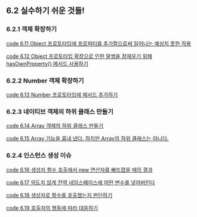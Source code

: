 ## 6.2 실수하기 쉬운 것들!


### 6.2.1 객체 확장하기

[code 6.11 Object 프로토타입에 프로퍼티를 추가함으로써 일어나는 예상치 못한 작용][6.11]

[code 6.12 Object 프로토타입 확장으로 인한 말썽을 잠재우기 위해 hasOwnProperty() 메서드 사용하기][6.12]

### 6.2.2 Number 객체 확장하기

[code 6.13 Number 프로토타입에 메서드 추가하기][6.13]

### 6.2.3 네이티브 객체의 하위 클래스 만들기

[code 6.14 Array 객체의 하위 클래스 만들기][6.14]

[code 6.15 Array 기능을 흉내 낸다. 하지만 Array의 하위 클래스는 아니다.][6.15]

### 6.2.4 인스턴스 생성 이슈

[code 6.16 생성자 함수 호출에서 new 연산자를 빠뜨렸을 때의 결과][6.16]

[code 6.17 의도치 않게 전역 네임스페이스에 어떤 변수를 넣어버린다][6.17]

[code 6.18 생성자로 함수를 호출했는지 판단하기][6.18]

[code 6.19 호출자의 행동에 따라 대응하기][6.19]

[6.11]: /src/ch6/6.11.html
[6.12]: /src/ch6/6.12.html
[6.13]: /src/ch6/6.13.html
[6.14]: /src/ch6/6.14.html
[6.15]: /src/ch6/6.15.html
[6.16]: /src/ch6/6.16.html
[6.17]: /src/ch6/6.17.html
[6.18]: /src/ch6/6.18.html
[6.19]: /src/ch6/6.19.html
